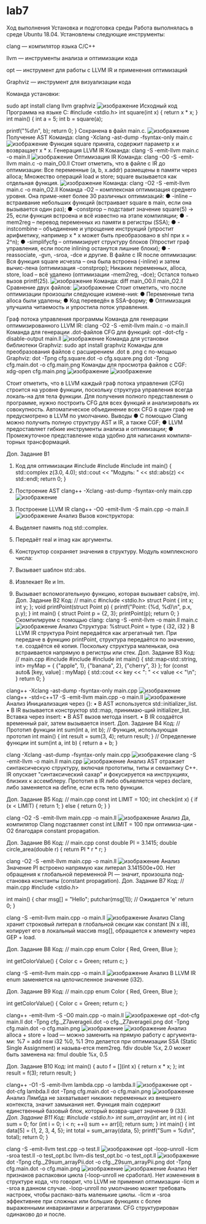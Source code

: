 # lab7
Ход выполнения
Установка и подготовка среды
Работа выполнялась в среде Ubuntu 18.04. Установлены следующие инструменты:

clang — компилятор языка C/C++

llvm — инструменты анализа и оптимизации кода

opt — инструмент для работы с LLVM IR и применения оптимизаций

Graphviz — инструмент для визуализации кода

Команда установки:

sudo apt install clang llvm graphviz
![изображение](https://github.com/user-attachments/assets/e1b44a29-b645-43f7-8784-b133c2fef34a)
Исходный код
Программа на языке C:
#include <stdio.h>
int square(int x) {
    return x * x;
}
int main() {
int a = 5;
int b = square(a);

printf("%d\n", b);
return 0;
}
Сохранена в файл main.c.
![изображение](https://github.com/user-attachments/assets/696a8331-166d-4e3a-87e1-6f1d3f306a48)
Получение AST
Команда: clang -Xclang -ast-dump -fsyntax-only main.c
![изображение](https://github.com/user-attachments/assets/cc5a39d2-b768-4c1e-b5ac-d3c6cd3f51ba)
Функция square принята, содержит параметр x и возвращает x * x.
Генерация LLVM IR
Команда: clang -S -emit-llvm main.c -o main.ll
![изображение](https://github.com/user-attachments/assets/c75acd95-5c81-4e7d-8031-807d254df318)
Оптимизация IR
Команда: clang -O0 -S -emit-llvm main.c -o main_O0.ll
Стоит отметить, что в файле с IR до оптимизации:
Все переменные (a, b, x.addr) размещены в памяти через alloca;
Множество операций load и store;
square вызывается как отдельная функция.
![изображение](https://github.com/user-attachments/assets/3d564c36-ed14-44a3-ad68-53517989e784)
Команда: clang -O2 -S -emit-llvm main.c -o main_O2.ll
Команда -O2 – комплексная оптимизация среднего уровня. Она приме-няет более 30 различных оптимизаций:
● -inline – встраивание небольших функций (встраивает square в
main, если она вызывается один раз);
● -constprop – подставит значение square(5) → 25, если функция
встроена и всё известно на этапе компиляции;
● -mem2reg – перевод переменных из памяти в регистры (SSA);
● -instcombine – объединение и упрощение инструкций
(упростит арифметику, например x * x может быть преобразовано в shl при x = 2^n);
● -simplifycfg – оптимизирует структуру блоков (Упростит граф
управления, если после inlining останутся лишние блоки);
● -reassociate, -gvn, -sroa, -dce и другие.
В файле с IR после оптимизации:
Вся функция square исчезла – она была встроена (-inline) и затем вычис-лена (оптимизация -constprop);
Никаких переменных, alloca, store, load – всё удалено (оптимизации -mem2reg, -dce);
Остался только вызов printf(25).
![изображение](https://github.com/user-attachments/assets/d4701187-c30f-4145-8fd4-511923855b4c)
Команда: diff main_O0.ll main_O2.ll
Сравнение двух файлов:
![изображение](https://github.com/user-attachments/assets/017bf43c-cbdf-49e4-84ad-82cc2783233e)
Стоит отметить, что после оптимизации произошли следующие измене-ния:
● Переменные типа alloca были удалены;
● Код переведён в SSA-форму;
● Оптимизация улучшила читаемость и упростила поток управления.

Граф потока управления программы
Команда для генерации оптимизированного LLVM IR: 
clang -O2 -S -emit-llvm main.c -o main.ll
Команда для генерации .dot-файлов CFG для функций: 
opt -dot-cfg -disable-output main.ll
![изображение](https://github.com/user-attachments/assets/41ab8d2f-9bb4-4355-87d8-eda8a70b2cf8)
Команда для установки библиотеки Graphviz: 
sudo apt install graphviz
Команды для преобразования файлов с расширением .dot в .png с по-мощью Graphviz:
dot -Tpng cfg.square.dot -o cfg.square.png
dot -Tpng cfg.main.dot -o cfg.main.png
Команды для просмотра файлов с CGF:
xdg-open cfg.main.png
![изображение](https://github.com/user-attachments/assets/73dd97ba-2878-4626-9f6b-c532870148d4)
![изображение](https://github.com/user-attachments/assets/b2fa42b9-bb8b-4394-8e70-8f9820f2285d)

Стоит отметить, что в LLVM каждый граф потока управления (CFG) строится на уровне функции, поскольку структура управления всегда локаль-на для тела функции. Для получения полного представления о программе, нужно построить CFG для всех функций и анализировать их совокупность. Автоматическое объединение всех CFG в один граф не предусмотрено в LLVM по умолчанию.
Выводы
● С помощью Clang можно получить полную структуру AST и IR, а также CGF;
● LLVM предоставляет гибкие инструменты анализа и оптимизации;
● Промежуточное представление кода удобно для написания компиля-торных трансформаций.


Доп. Задание В1
1. Код для оптимизации
#include <iostream>
#include <complex>
#include <cmath>
int main() {
    std::complex<double> z(3.0, 4.0);
    std::cout << "Модуль: " << std::abs(z) << std::endl;
    return 0;
          }

2. Построение AST
clang++ -Xclang -ast-dump -fsyntax-only main.cpp
![изображение](https://github.com/user-attachments/assets/e1eafbbe-2493-45bd-a425-842aeefe524c)
3. Построение LLVM IR
clang++ -O0 -emit-llvm -S main.cpp -o main.ll
![изображение](https://github.com/user-attachments/assets/f7529829-41da-4f2a-9ae0-0c24a039ce7b)
Анализ
Вызов конструктора:
1.	Выделяет память под std::complex.
2.	Передаёт real и imag как аргументы.
3.	Конструктор сохраняет значения в структуру.
Модуль комплексного числа:
1.	Вызывает шаблон std::abs.
2.	Извлекает Re и Im.
3.	Вызывает вспомогательную функцию, которая вызывает cabs(re, im).
Доп. Задание В2
Код:
// main.c
#include <stdio.h>
struct Point {
    int x;
    int y;
};
void printPoint(struct Point p) {
    printf("Point: (%d, %d)\n", p.x, p.y);
}
int main() {
    struct Point p = {2, 3};
    printPoint(p);
    return 0;
}
Скомпилируем с помощью clang:
clang -S -emit-llvm -o main.ll main.c
![изображение](https://github.com/user-attachments/assets/da33f16b-da2b-4416-a255-d786e3cdf02a)
Анализ
Структура: %struct.Point = type { i32, i32 }
В LLVM IR структура Point передаётся как агрегатный тип.
При передаче в функцию printPoint, структура передаётся по значению, т.е. создаётся её копия. Поскольку структура маленькая, она встраивается напрямую в регистры или стек.
Доп. Задание В3
Код:
// main.cpp
#include <iostream>
#include <map>
#include <string>
int main() {
    std::map<std::string, int> myMap = {
        {"apple", 1},
        {"banana", 2},
        {"cherry", 3}
    };
    for (const auto& [key, value] : myMap) {
        std::cout << key << ": " << value << "\n";
    }
    return 0;
}

clang++ -Xclang -ast-dump -fsyntax-only main.cpp
![изображение](https://github.com/user-attachments/assets/b3bf5975-ef0b-4903-a566-141dbad16a50)
clang++ -std=c++17 -S -emit-llvm main.cpp -o main.ll
![изображение](https://github.com/user-attachments/assets/ffa7eec8-834a-4738-ade8-25e7d356768f)
Анализ
Инициализация через {}:
•	В AST используется std::initializer_list.
•	В IR вызывается конструктор std::map, принимаю-щий initializer_list.
Вставка через insert:
•	В AST вызов метода insert.
•	В IR создаётся временный pair, затем вызывается insert.
Доп. Задание В4
Код:
// Прототип функции
int sum(int a, int b);
// Функция, использующая прототип
int main() {
    int result = sum(3, 4);
    return result;
}
// Определение функции
int sum(int a, int b) {
    return a + b;
}

clang -Xclang -ast-dump -fsyntax-only main.cpp
![изображение](https://github.com/user-attachments/assets/50712806-c73a-4cf5-8c61-426886ce22a8)
clang -S -emit-llvm -o main.ll main.cpp
![изображение](https://github.com/user-attachments/assets/87c042dc-73e4-4d06-9b87-422f25d58704)
Анализ
AST отражает синтаксическую структуру, включая прототипы, типы и семантику C++.
IR опускает "синтаксический сахар" и фокусируется на инструкциях, близких к ассемблеру. Прототип в IR либо объявляется через declare, либо заменяется на define, если есть тело функции.

Доп. Задание В5
Код:
// main.cpp
const int LIMIT = 100;
int check(int x) {
    if (x < LIMIT) {
        return 1;
    } else {
        return 0;
    }
}

clang -O2 -S -emit-llvm main.cpp -o main.ll
![изображение](https://github.com/user-attachments/assets/7b0ae5b1-a411-4d81-a8ba-78488bdb396f)
Анализ
Да, компилятор Clang подставляет const int LIMIT = 100 при оптимиза-ции -O2 благодаря constant propagation.

Доп. Задание В6
Код:
// main.cpp
const double PI = 3.1415;
double circle_area(double r) {
    return PI * r * r;
}

clang -O2 -S -emit-llvm main.cpp -o main.ll
![изображение](https://github.com/user-attachments/assets/a6a92022-ba83-4cb7-9c3f-350c1b18c056)
Анализ
Значение PI встроено напрямую как литерал 3.141500e+00.
Нет обращения к глобальной переменной PI — значит, произошла под-становка константы (constant propagation).
Доп. Задание В7
Код:
// main.cpp
#include <stdio.h>

int main() {
    char msg[] = "Hello";
    putchar(msg[1]); // Ожидается 'e'
    return 0;
}

clang -S -emit-llvm main.cpp -o main.ll
![изображение](https://github.com/user-attachments/assets/89d2007c-ef92-4b56-b5ec-7613691a06a1)
Анализ
Clang  хранит строковый литерал в глобальной секции как constant [N x i8], копирует его в локальный массив msg[], обращается к элементу через GEP + load.

Доп. Задание В8
Код:
// main.cpp
enum Color { Red, Green, Blue };

int getColorValue() {
    Color c = Green;
    return c;
}

clang -S -emit-llvm main.cpp -o main.ll
![изображение](https://github.com/user-attachments/assets/58733ef9-d89d-4fee-902e-1d7d3c61fded)
Анализ
В LLVM IR enum заменяется на целочисленное значение (i32).

Доп. Задание В9
Код:
// main.cpp
enum Color { Red, Green, Blue };

int getColorValue() {
    Color c = Green;
    return c;
}

clang++ -emit-llvm -S -O0 main.cpp -o main.ll
![изображение](https://github.com/user-attachments/assets/e5856725-6979-4a64-9fcb-1c46503cf581)
opt -dot-cfg main.ll
dot -Tpng cfg._Z7averageii.dot -o cfg._Z7averageii.png
dot -Tpng cfg.main.dot -o cfg.main.png
![изображение](https://github.com/user-attachments/assets/bfccd881-bc8f-4b44-8399-c969290a60e9)
![изображение](https://github.com/user-attachments/assets/55a433a1-71e3-4204-93a3-a4912b426468)
Анализ
alloca + store + load — можно заменить на прямую работу с аргумента-ми:
%7 = add nsw i32 %0, %1
Это делается при оптимизации SSA (Static Single Assignment) и называ-ется mem2reg.
fdiv double %x, 2.0 может быть заменена на: fmul double %x, 0.5

Доп. Задание В10
Код:
int main() {
    auto f = [](int x) { return x * x; };
    int result = f(3);
    return result;
}

clang++ -O1 -S -emit-llvm lambda.cpp -o lambda.ll
![изображение](https://github.com/user-attachments/assets/3bd42a0c-266b-46f0-8434-ce5796bcf6b5)
opt -dot-cfg lambda.ll
dot -Tpng cfg.main.dot -o cfg.main.png
![изображение](https://github.com/user-attachments/assets/d1b4ab6e-3938-407a-8fd2-c52e0ab1f51a)
Анализ
Лямбда не захватывает никаких переменных из внешнего контекста, значит замыкания нет.
Функция main содержит единственный базовый блок, который возвра-щает значение 9 (3*3). 
Доп. Задание В11
Код:
#include <stdio.h>
int sum_array(int* arr, int n) {
    int sum = 0;
    for (int i = 0; i < n; ++i)
        sum += arr[i];
    return sum;
}
int main() {
    int data[5] = {1, 2, 3, 4, 5};
    int total = sum_array(data, 5);
    printf("Sum = %d\n", total);
    return 0;
}

clang -S -emit-llvm test.cpp -o test.ll
![изображение](https://github.com/user-attachments/assets/2efa2886-8bbc-43d7-b5f5-03fbc87c7e98)
opt -loop-unroll -licm -sroa test.ll -o test_opt.bc
llvm-dis test_opt.bc -o test_opt.ll
![изображение](https://github.com/user-attachments/assets/1b71136f-aec5-4e19-a9ac-17ca97cddc10)
dot -Tpng cfg._Z9sum_arrayPii.dot -o cfg._Z9sum_arrayPii.png
dot -Tpng cfg.main.dot -o cfg.main.png
![изображение](https://github.com/user-attachments/assets/314d677a-15a5-4c90-992a-b1922f0fae9a)
![изображение](https://github.com/user-attachments/assets/3fb9ddc9-d1d6-4295-b1db-dd0d30eb3ddc)
Анализ
Нет признаков распаковки цикла (-loop-unroll не сработал).
Нет изменения в структуре кода, что говорит, что LLVM не применил оптимизации -licm и -sroa в данном случае.
-loop-unroll по умолчанию может требовать настроек, чтобы распако-вать маленькие циклы.
-licm и -sroa эффективнее при сложных или больших функциях с более выраженными инвариантами и агрегатами.
CFG структурирован одинаково до и после.
